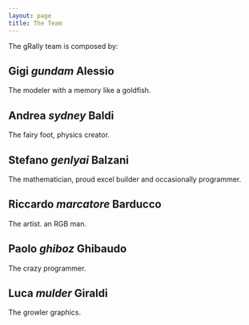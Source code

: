```yaml
---
layout: page
title: The Team
---
```


The gRally team is composed by:

## Gigi *gundam* Alessio
The modeler with a memory like a goldfish.

## Andrea *sydney* Baldi
The fairy foot, physics creator.

## Stefano *genlyai* Balzani
The mathematician, proud excel builder and occasionally programmer.

## Riccardo *marcatore* Barducco
The artist. an RGB man.

## Paolo *ghiboz* Ghibaudo
The crazy programmer.

## Luca *mulder* Giraldi
The growler graphics.
